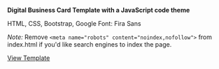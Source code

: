<b>Digital Business Card Template with a JavaScript code theme </b>

HTML, CSS, Bootstrap, Google Font: Fira Sans

<i>Note:</I>
Remove ```<meta name="robots" content="noindex,nofollow">``` from index.html if you'd like search engines to index the page.

<a href="https://jillplatts.com/javascript-themed-digital-business-card/" target="_blank">View Template</a>






